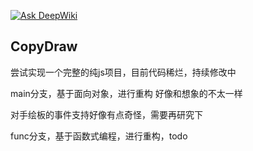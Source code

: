 [![Ask DeepWiki](https://deepwiki.com/badge.svg)](https://deepwiki.com/NXIAOXIAO/CopyDraw)

## CopyDraw
尝试实现一个完整的纯js项目，目前代码稀烂，持续修改中

main分支，基于面向对象，进行重构
好像和想象的不太一样

对手绘板的事件支持好像有点奇怪，需要再研究下

func分支，基于函数式编程，进行重构，todo